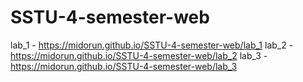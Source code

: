 # SSTU-4-semester-web
lab_1 - https://midorun.github.io/SSTU-4-semester-web/lab_1
lab_2 - https://midorun.github.io/SSTU-4-semester-web/lab_2
lab_3 - https://midorun.github.io/SSTU-4-semester-web/lab_3
